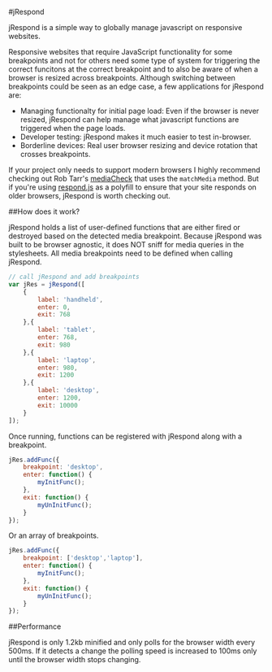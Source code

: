 #jRespond

jRespond is a simple way to globally manage javascript on responsive websites.

Responsive websites that require JavaScript functionality for some breakpoints and not for others need some type of system for triggering the correct funcitons at the correct breakpoint and to also be aware of when a browser is resized across breakpoints. Although switching between breakpoints could be seen as an edge case, a few applications for jRespond are:

* Managing functionalty for initial page load: Even if the browser is never resized, jRespond can help manage what javascript functions are triggered when the page loads.
* Developer testing: jRespond makes it much easier to test in-browser.
* Borderline devices: Real user browser resizing and device rotation that crosses breakpoints.

If your project only needs to support modern browsers I highly recommend checking out Rob Tarr's <a href="https://github.com/sparkbox/mediaCheck">mediaCheck</a> that uses the <code>matchMedia</code> method. But if you're using <a href="https://github.com/scottjehl/Respond">respond.js</a> as a polyfill to ensure that your site responds on older browsers, jRespond is worth checking out.

##How does it work?

jRespond holds a list of user-defined functions that are either fired or destroyed based on the detected media breakpoint. Because jRespond was built to be browser agnostic, it does NOT sniff for media queries in the stylesheets. All media breakpoints need to be defined when calling jRespond.

``` javascript
// call jRespond and add breakpoints
var jRes = jRespond([
	{
		label: 'handheld',
		enter: 0,
		exit: 768
	},{
		label: 'tablet',
		enter: 768,
		exit: 980
	},{
		label: 'laptop',
		enter: 980,
		exit: 1200
	},{
		label: 'desktop',
		enter: 1200,
		exit: 10000
	}
]);
```

Once running, functions can be registered with jRespond along with a breakpoint.

``` javascript
jRes.addFunc({
	breakpoint: 'desktop',
	enter: function() {
		myInitFunc();
	},
	exit: function() {
		myUnInitFunc();
	}
});
```

Or an array of breakpoints.

``` javascript
jRes.addFunc({
	breakpoint: ['desktop','laptop'],
	enter: function() {
		myInitFunc();
	},
	exit: function() {
		myUnInitFunc();
	}
});
```

##Performance

jRespond is only 1.2kb minified and only polls for the browser width every 500ms. If it detects a change the polling speed is increased to 100ms only until the browser width stops changing.